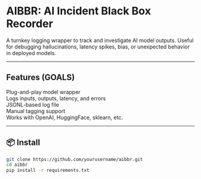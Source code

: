 # AIBBR: AI Incident Black Box Recorder

A turnkey logging wrapper to track and investigate AI model outputs. Useful for debugging hallucinations, latency spikes, bias, or unexpected behavior in deployed models.

---

## Features (GOALS)

Plug-and-play model wrapper  
Logs inputs, outputs, latency, and errors  
JSONL-based log file  
Manual tagging support  
Works with OpenAI, HuggingFace, sklearn, etc.  

---

## 📦 Install

```bash
git clone https://github.com/yourusername/aibbr.git
cd aibbr
pip install -r requirements.txt
